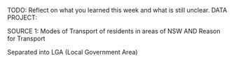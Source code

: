TODO: Reflect on what you learned this week and what is still unclear.
DATA PROJECT:

SOURCE 1:
Modes of Transport of residents in areas of NSW
AND Reason for Transport

Separated into LGA (Local Government Area)

